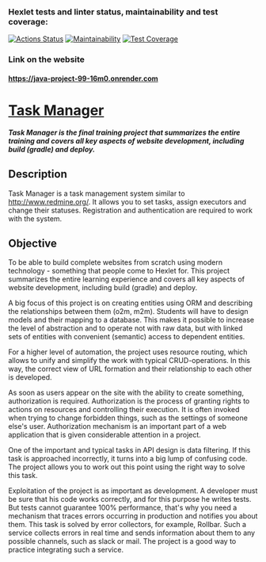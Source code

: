 ### Hexlet tests and linter status, maintainability and test coverage:
[![Actions Status](https://github.com/BOMBYASCHER/java-project-99/actions/workflows/hexlet-check.yml/badge.svg)](https://github.com/BOMBYASCHER/java-project-99/actions)
[![Maintainability](https://api.codeclimate.com/v1/badges/e695129a02d515730a5c/maintainability)](https://codeclimate.com/github/BOMBYASCHER/java-project-99/maintainability)
[![Test Coverage](https://api.codeclimate.com/v1/badges/e695129a02d515730a5c/test_coverage)](https://codeclimate.com/github/BOMBYASCHER/java-project-99/test_coverage)

### Link on the website
#### https://java-project-99-16m0.onrender.com

# [Task Manager](https://java-project-99-16m0.onrender.com)
_**Task Manager is the final training project that summarizes the entire training and covers all key aspects of website development, including build (gradle) and deploy.**_

## Description
Task Manager is a task management system similar to http://www.redmine.org/. It allows you to set tasks, assign executors and change their statuses. Registration and authentication are required to work with the system.

## Objective
To be able to build complete websites from scratch using modern technology - something that people come to Hexlet for. This project summarizes the entire learning experience and covers all key aspects of website development, including build (gradle) and deploy.

A big focus of this project is on creating entities using ORM and describing the relationships between them (o2m, m2m). Students will have to design models and their mapping to a database. This makes it possible to increase the level of abstraction and to operate not with raw data, but with linked sets of entities with convenient (semantic) access to dependent entities.

For a higher level of automation, the project uses resource routing, which allows to unify and simplify the work with typical CRUD-operations. In this way, the correct view of URL formation and their relationship to each other is developed.

As soon as users appear on the site with the ability to create something, authorization is required. Authorization is the process of granting rights to actions on resources and controlling their execution. It is often invoked when trying to change forbidden things, such as the settings of someone else's user. Authorization mechanism is an important part of a web application that is given considerable attention in a project.

One of the important and typical tasks in API design is data filtering. If this task is approached incorrectly, it turns into a big lump of confusing code. The project allows you to work out this point using the right way to solve this task.

Exploitation of the project is as important as development. A developer must be sure that his code works correctly, and for this purpose he writes tests. But tests cannot guarantee 100% performance, that's why you need a mechanism that traces errors occurring in production and notifies you about them. This task is solved by error collectors, for example, Rollbar. Such a service collects errors in real time and sends information about them to any possible channels, such as slack or mail. The project is a good way to practice integrating such a service.